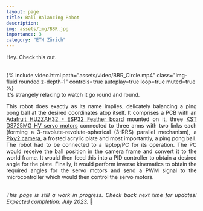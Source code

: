 ```yaml
---
layout: page
title: Ball Balancing Robot
description: 
img: assets/img/BBR.jpg
importance: 3
category: "ETH Zürich"
---
```

<p style="text-align: justify">
Hey. Check this out.
<br><br>
</p>

<div class="row justify-content-center">
    <div class="col-6">
        {% include video.html path="assets/video/BBR_Circle.mp4" class="img-fluid rounded z-depth-1" controls=true autoplay=true loop=true muted=true %}
    </div>
</div>
<div class="caption">
    It's strangely relaxing to watch it go round and round.
</div>

<p style="text-align: justify">
This robot does exactly as its name implies, delicately balancing a ping pong ball at the desired coordinates atop itself. It comprises a PCB with an <a href="https://www.adafruit.com/product/3405">Adafruit HUZZAH32 - ESP32 Feather board</a> mounted on it, three <a href="https://kstservos.com/products/ds725mg-hv-digital-coreless-servo-18kg-cm-0-07sec-for-550-700-size-rc-helicopter?_pos=1&_sid=01f191e10&_ss=r">KST DS725MG HV servo motors</a> connected to three arms with two links each (forming a 3-revolute-revolute-spherical (3-RRS) parallel mechanism), a <a href="https://pixycam.com/pixy2/">Pixy2 camera</a>, a frosted acrylic plate and most importantly, a ping pong ball. The robot had to be connected to a laptop/PC for its operation. The PC would receive the ball position in the camera frame and convert it to the world frame. It would then feed this into a PID controller to obtain a desired angle for the plate. Finally, it would perform inverse kinematics to obtain the required angles for the servo motors and send a PWM signal to the microcontroller which would then control the servo motors.
<br><br>
</p>

<p style="text-align: justify">
<i>This page is still a work in progress. Check back next time for updates! Expected completion: July 2023.</i> 🚧
</p>